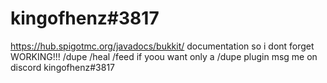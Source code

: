 # kingofhenz#3817
https://hub.spigotmc.org/javadocs/bukkit/ documentation so i dont forget
WORKING!!!
/dupe
/heal
/feed
if yoou want only a /dupe plugin msg me on discord kingofhenz#3817
